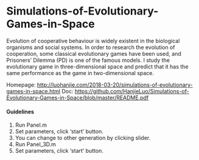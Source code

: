 # Simulations-of-Evolutionary-Games-in-Space
Evolution of cooperative behaviour is widely existent in the biological organisms and social systems. In order to research the evolution of cooperation, some classical evolutionary games have been used, and Prisoners’ Dilemma (PD) is one of the famous models. I study the evolutionary game in three-dimensional space and predict that it has the same performance as the game in two-dimensional space.

Homepage: http://luohanjie.com/2018-03-20/simulations-of-evolutionary-games-in-space.html
Doc: https://github.com/HanjieLuo/Simulations-of-Evolutionary-Games-in-Space/blob/master/README.pdf

#### Guidelines
1. Run Panel.m
2. Set parameters, click ‘start’ button.
3. You can change to other generation by clicking slider.
4. Run Panel_3D.m
5. Set parameters, click ‘start’ button.


